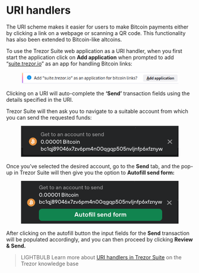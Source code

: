 # URI handlers

The URI scheme makes it easier for users to make Bitcoin payments either by clicking a link on a webpage or scanning a QR code. This functionality has also been extended to Bitcoin-like altcoins.

To use the Trezor Suite web application as a URI handler, when you first start the application click on **Add application** when prompted to add “[suite.trezor.io](http://suite.trezor.io/)” as an app for handling Bitcoin links:

<figure><img src="../../../.gitbook/assets/First_time_prompt_cropped.png" alt=""><figcaption></figcaption></figure>

Clicking on a URI will auto-complete the **‘Send’** transaction fields using the details specified in the URI.

Trezor Suite will then ask you to navigate to a suitable account from which you can send the requested funds:

<figure><img src="../../../.gitbook/assets/Go_to_account.png" alt=""><figcaption></figcaption></figure>

Once you’ve selected the desired account, go to the **Send** tab, and the pop-up in Trezor Suite will then give you the option to **Autofill send form:**

<figure><img src="../../../.gitbook/assets/Autofill_form_button.png" alt=""><figcaption></figcaption></figure>

After clicking on the autofill button the input fields for the **Send** transaction will be populated accordingly, and you can then proceed by clicking **Review & Send.**

> LIGHTBULB Learn more about [URI handlers in Trezor Suite](https://trezor.io/learn/a/uri-handlers-for-bitcoin-payments) on the Trezor knowledge base
